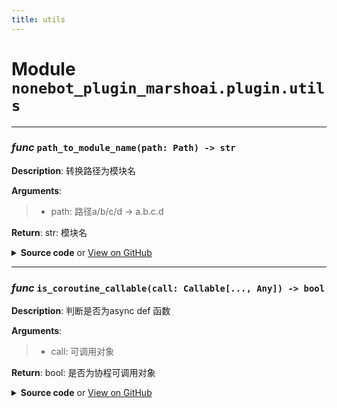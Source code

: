 ```yaml
---
title: utils
---
```

# **Module** `nonebot_plugin_marshoai.plugin.utils`

---
### ***func*** `path_to_module_name(path: Path) -> str`

**Description**: 转换路径为模块名

**Arguments**:
> - path: 路径a/b/c/d -> a.b.c.d  

**Return**: str: 模块名


<details>
<summary> <b>Source code</b> or <a href='https://github.com/LiteyukiStudio/nonebot-plugin-marshoai/tree/main/nonebot_plugin_marshoai/plugin/utils.py#L6' target='_blank'>View on GitHub</a></summary>

```python
def path_to_module_name(path: Path) -> str:
    rel_path = path.resolve().relative_to(Path.cwd().resolve())
    if rel_path.stem == '__init__':
        return '.'.join(rel_path.parts[:-1])
    else:
        return '.'.join(rel_path.parts[:-1] + (rel_path.stem,))
```
</details>

---
### ***func*** `is_coroutine_callable(call: Callable[..., Any]) -> bool`

**Description**: 判断是否为async def 函数

**Arguments**:
> - call: 可调用对象  

**Return**: bool: 是否为协程可调用对象


<details>
<summary> <b>Source code</b> or <a href='https://github.com/LiteyukiStudio/nonebot-plugin-marshoai/tree/main/nonebot_plugin_marshoai/plugin/utils.py#L21' target='_blank'>View on GitHub</a></summary>

```python
def is_coroutine_callable(call: Callable[..., Any]) -> bool:
    if inspect.isroutine(call):
        return inspect.iscoroutinefunction(call)
    if inspect.isclass(call):
        return False
    func_ = getattr(call, '__call__', None)
    return inspect.iscoroutinefunction(func_)
```
</details>

